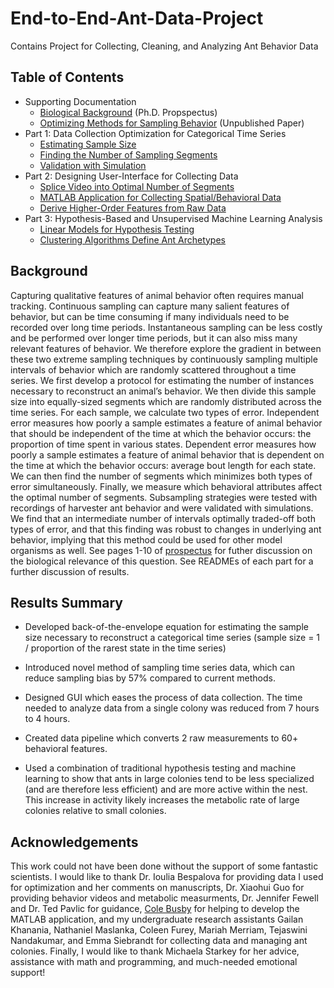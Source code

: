 # End-to-End-Ant-Data-Project
Contains Project for Collecting, Cleaning, and Analyzing Ant Behavior Data

## Table of Contents

* Supporting Documentation
  - [Biological Background](https://github.com/colinmichaellynch/End-to-End-Ant-Data-Project/blob/main/Supporting%20Documentation/Colin%20Prospectus.docx) (Ph.D. Propspectus) 
  - [Optimizing Methods for Sampling Behavior](https://github.com/colinmichaellynch/End-to-End-Ant-Data-Project/blob/main/Supporting%20Documentation/How%20to%20effectively%20sample%20to%20estimate%20distributions%20of%20behavioral%20states%20and%20transitions%20in%20social%20insects.docx) (Unpublished Paper)
* Part 1: Data Collection Optimization for Categorical Time Series 
  - [Estimating Sample Size](https://github.com/colinmichaellynch/End-to-End-Ant-Data-Project/blob/main/Part%201/EstimateSampleSize.R) 
  - [Finding the Number of Sampling Segments](https://github.com/colinmichaellynch/End-to-End-Ant-Data-Project/blob/main/Part%201/FinalGraphsandAnalyses.R)
  - [Validation with Simulation](https://github.com/colinmichaellynch/End-to-End-Ant-Data-Project/blob/main/Part%201/ValidationSimulations.R) 
* Part 2: Designing User-Interface for Collecting Data
  - [Splice Video into Optimal Number of Segments](https://github.com/colinmichaellynch/End-to-End-Ant-Data-Project/blob/main/Part%202/video_segmenter_marking.m)
  - [MATLAB Application for Collecting Spatial/Behavioral Data](https://github.com/colinmichaellynch/End-to-End-Ant-Data-Project/blob/main/Part%202/SpatialPositionMarking.mlapp)
  - [Derive Higher-Order Features from Raw Data](https://github.com/colinmichaellynch/End-to-End-Ant-Data-Project/blob/main/Part%202/Compile%20Data/DerivingSpatialBehavioralData.R)
* Part 3: Hypothesis-Based and Unsupervised Machine Learning Analysis
  - [Linear Models for Hypothesis Testing](https://github.com/colinmichaellynch/End-to-End-Ant-Data-Project/blob/main/Part%202/Compile%20Data/DerivingSpatialBehavioralData.R)
  - [Clustering Algorithms Define Ant Archetypes](https://github.com/colinmichaellynch/End-to-End-Ant-Data-Project/blob/main/Part%203/antClustering.py) 

## Background

Capturing qualitative features of animal behavior often requires manual tracking. Continuous sampling can capture many salient features of behavior, but can be time consuming if many individuals need to be recorded over long time periods. Instantaneous sampling can be less costly and be performed over longer time periods, but it can also miss many relevant features of behavior. We therefore explore the gradient in between these two extreme sampling techniques by continuously sampling multiple intervals of behavior which are randomly scattered throughout a time series. We first develop a protocol for estimating the number of instances necessary to reconstruct an animal’s behavior. We then divide this sample size into equally-sized segments which are randomly distributed across the time series. For each sample, we calculate two types of error. Independent error measures how poorly a sample estimates a feature of animal behavior that should be independent of the time at which the behavior occurs: the proportion of time spent in various states. Dependent error measures how poorly a sample estimates a feature of animal behavior that is dependent on the time at which the behavior occurs: average bout length for each state. We can then find the number of segments which minimizes both types of error simultaneously. Finally, we measure which behavioral attributes affect the optimal number of segments. Subsampling strategies were tested with recordings of harvester ant behavior and were validated with simulations. We find that an intermediate number of intervals optimally traded-off both types of error, and that this finding was robust to changes in underlying ant behavior, implying that this method could be used for other model organisms as well. See pages 1-10 of [prospectus](https://github.com/colinmichaellynch/End-to-End-Ant-Data-Project/blob/main/Supporting%20Documentation/Colin%20Prospectus.docx) for futher discussion on the biological relevance of this question. See READMEs of each part for a further discussion of results.   

## Results Summary

* Developed back-of-the-envelope equation for estimating the sample size necessary to reconstruct a categorical time series (sample size = 1 / proportion of the rarest state in the time series)

* Introduced novel method of sampling time series data, which can reduce sampling bias by 57% compared to current methods.

* Designed GUI which eases the process of data collection. The time needed to analyze data from a single colony was reduced from 7 hours to 4 hours. 

* Created data pipeline which converts 2 raw measurements to 60+ behavioral features. 

* Used a combination of traditional hypothesis testing and machine learning to show that ants in large colonies tend to be less specialized (and are therefore less efficient) and are more active within the nest. This increase in activity likely increases the metabolic rate of large colonies relative to small colonies. 

## Acknowledgements

This work could not have been done without the support of some fantastic scientists. I would like to thank Dr. Ioulia Bespalova for providing data I used for optimization and her comments on manuscripts, Dr. Xiaohui Guo for providing behavior videos and metabolic measurments, Dr. Jennifer Fewell and Dr. Ted Pavlic for guidance, [Cole Busby](https://github.com/ColeBusbyMedTech) for helping to develop the MATLAB application, and my undergraduate research assistants Gailan Khanania, Nathaniel Maslanka, Coleen Furey, Mariah Merriam, Tejaswini Nandakumar, and Emma Siebrandt for collecting data and managing ant colonies. Finally, I would like to thank Michaela Starkey for her advice, assistance with math and programming, and much-needed emotional support! 
